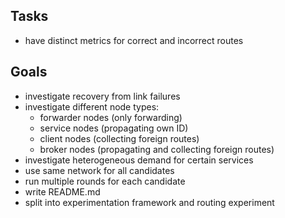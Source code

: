 ## Tasks

- have distinct metrics for correct and incorrect routes 


## Goals

- investigate recovery from link failures
- investigate different node types:
  - forwarder nodes (only forwarding)
  - service nodes (propagating own ID)
  - client nodes (collecting foreign routes)
  - broker nodes (propagating and collecting foreign routes)
- investigate heterogeneous demand for certain services
- use same network for all candidates
- run multiple rounds for each candidate
- write README.md
- split into experimentation framework and routing experiment
